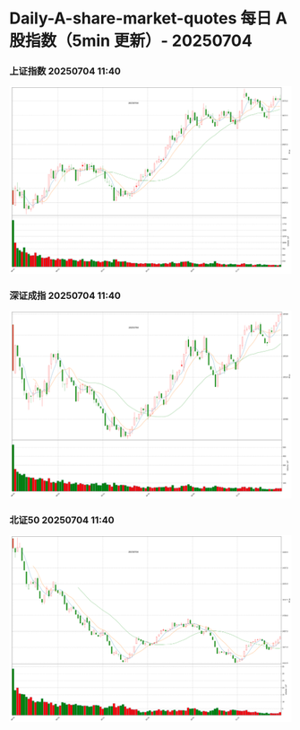 
# Daily-A-share-market-quotes 每日 A 股指数（5min 更新）- 20250704

### 上证指数 20250704 11:40
![](./fig/2025/7/20250704-sh000001.png)

### 深证成指 20250704 11:40
![](./fig/2025/7/20250704-sz399001.png)

### 北证50 20250704 11:40
![](./fig/2025/7/20250704-bj899050.png)
